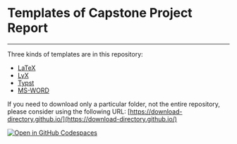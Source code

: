 # Templates of Capstone Project Report 

* * *

Three kinds of templates are in this repository:
- [LaTeX](https://github.com/a-mhamdi/graduation-report/tree/main/LaTeX)
- [LyX](https://github.com/a-mhamdi/graduation-report/tree/main/LyX)
- [Typst](https://github.com/a-mhamdi/graduation-report/tree/main/Typst)
- [MS-WORD](https://github.com/a-mhamdi/graduation-report/tree/main/MS-WORD)

If you need to download only a particular folder, not the entire repository, please consider using the following URL: [https://download-directory.github.io/](https://download-directory.github.io/)

[![Open in GitHub Codespaces](https://github.com/codespaces/badge.svg)](https://github.com/codespaces/new?hide_repo_select=true&ref=main&skip_quickstart=true&machine=standardLinux32gb&repo=364736245&devcontainer_path=.devcontainer%2Fdevcontainer.json&geo=EuropeWest)

<!-- Make sure to checkout to the desired branch when downloading your preferred template. -->

